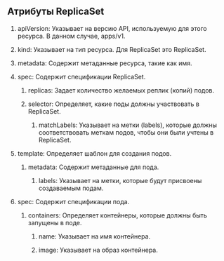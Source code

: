 ## Атрибуты ReplicaSet

1. apiVersion: Указывает на версию API, используемую для этого ресурса. В данном случае, apps/v1.

2. kind: Указывает на тип ресурса. Для ReplicaSet это ReplicaSet.

3. metadata: Содержит метаданные ресурса, такие как имя.

4. spec: Содержит спецификации ReplicaSet.

    1. replicas: Задает количество желаемых реплик (копий) подов.
    2. selector: Определяет, какие поды должны участвовать в ReplicaSet.

        1. matchLabels: Указывает на метки (labels), которые должны соответствовать меткам подов, чтобы они были учтены в ReplicaSet.
5. template: Определяет шаблон для создания подов.

    1. metadata: Содержит метаданные для пода.

        1. labels: Указывает на метки, которые будут присвоены создаваемым подам.
6. spec: Содержит спецификации пода.

    1. containers: Определяет контейнеры, которые должны быть запущены в поде.

        1. name: Указывает на имя контейнера.

        2. image: Указывает на образ контейнера.